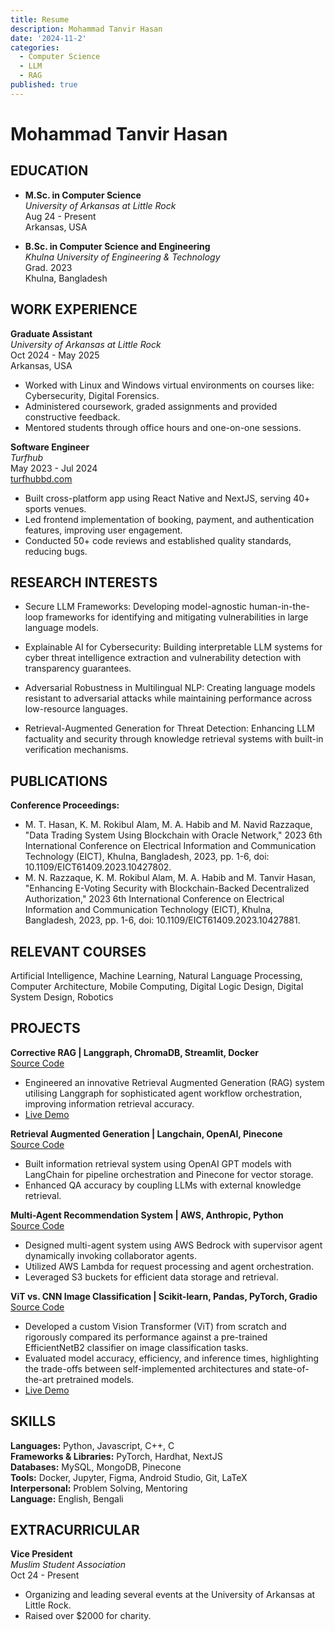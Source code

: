 ```yaml
---
title: Resume
description: Mohammad Tanvir Hasan
date: '2024-11-2'
categories:
  - Computer Science
  - LLM
  - RAG
published: true
---
```



# Mohammad Tanvir Hasan
 

## EDUCATION

- **M.Sc. in Computer Science**  
*University of Arkansas at Little Rock*  
Aug 24 - Present  
Arkansas, USA  


- **B.Sc. in Computer Science and Engineering**  
*Khulna University of Engineering & Technology*  
Grad. 2023  
Khulna, Bangladesh  


## WORK EXPERIENCE

**Graduate Assistant**  
*University of Arkansas at Little Rock*  
Oct 2024 - May 2025  
Arkansas, USA
- Worked with Linux and Windows virtual environments on courses like: Cybersecurity, Digital Forensics.
- Administered coursework, graded assignments and provided constructive feedback.
- Mentored students through office hours and one-on-one sessions.

**Software Engineer**  
*Turfhub*  
May 2023 - Jul 2024  
[turfhubbd.com](https://turfhubbd.com)
- Built cross-platform app using React Native and NextJS, serving 40+ sports venues.
- Led frontend implementation of booking, payment, and authentication features, improving user engagement.
- Conducted 50+ code reviews and established quality standards, reducing bugs.

## RESEARCH INTERESTS

- Secure LLM Frameworks: Developing model-agnostic human-in-the-loop frameworks for identifying and mitigating vulnerabilities in large language models.

- Explainable AI for Cybersecurity: Building interpretable LLM systems for cyber threat intelligence extraction and vulnerability detection with transparency guarantees.

- Adversarial Robustness in Multilingual NLP: Creating language models resistant to adversarial attacks while maintaining performance across low-resource languages.

- Retrieval-Augmented Generation for Threat Detection: Enhancing LLM factuality and security through knowledge retrieval systems with built-in verification mechanisms.

## PUBLICATIONS

**Conference Proceedings:**
- M. T. Hasan, K. M. Rokibul Alam, M. A. Habib and M. Navid Razzaque, "Data Trading System Using Blockchain with Oracle Network," 2023 6th International Conference on Electrical Information and Communication Technology (EICT), Khulna, Bangladesh, 2023, pp. 1-6, doi: 10.1109/EICT61409.2023.10427802.
- M. N. Razzaque, K. M. Rokibul Alam, M. A. Habib and M. Tanvir Hasan, "Enhancing E-Voting Security with Blockchain-Backed Decentralized Authorization," 2023 6th International Conference on Electrical Information and Communication Technology (EICT), Khulna, Bangladesh, 2023, pp. 1-6, doi: 10.1109/EICT61409.2023.10427881.

## RELEVANT COURSES

Artificial Intelligence, Machine Learning, Natural Language Processing, Computer Architecture, Mobile Computing, Digital Logic Design, Digital System Design, Robotics

## PROJECTS

**Corrective RAG | Langgraph, ChromaDB, Streamlit, Docker**  
[Source Code](https://github.com/)
- Engineered an innovative Retrieval Augmented Generation (RAG) system utilising Langgraph for sophisticated agent workflow orchestration, improving information retrieval accuracy.
- [Live Demo](https://tanvir-corrective-rag.streamlit.app/)

**Retrieval Augmented Generation | Langchain, OpenAI, Pinecone**  
[Source Code](https://github.com/)
- Built information retrieval system using OpenAI GPT models with LangChain for pipeline orchestration and Pinecone for vector storage.
- Enhanced QA accuracy by coupling LLMs with external knowledge retrieval.

**Multi-Agent Recommendation System | AWS, Anthropic, Python**  
[Source Code](https://github.com/)
- Designed multi-agent system using AWS Bedrock with supervisor agent dynamically invoking collaborator agents.
- Utilized AWS Lambda for request processing and agent orchestration.
- Leveraged S3 buckets for efficient data storage and retrieval.

**ViT vs. CNN Image Classification | Scikit-learn, Pandas, PyTorch, Gradio**  
[Source Code](https://github.com/)
- Developed a custom Vision Transformer (ViT) from scratch and rigorously compared its performance against a pre-trained EfficientNetB2 classifier on image classification tasks.
- Evaluated model accuracy, efficiency, and inference times, highlighting the trade-offs between self-implemented architectures and state-of-the-art pretrained models.
- [Live Demo](https://demo-link.com/)

## SKILLS

**Languages:** Python, Javascript, C++, C  
**Frameworks & Libraries:** PyTorch, Hardhat, NextJS  
**Databases:** MySQL, MongoDB, Pinecone  
**Tools:** Docker, Jupyter, Figma, Android Studio, Git, LaTeX  
**Interpersonal:** Problem Solving, Mentoring  
**Language:** English, Bengali

## EXTRACURRICULAR

**Vice President**  
*Muslim Student Association*  
Oct 24 - Present
- Organizing and leading several events at the University of Arkansas at Little Rock.
- Raised over $2000 for charity.